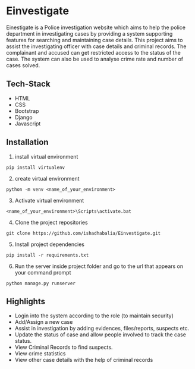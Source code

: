 # Einvestigate
Einestigate is a Police investigation website which aims to help the police department in investigating cases by providing a system supporting features for searching and maintaining case details. This project aims to assist the investigating officer with case details and criminal records. The complainant and accused can get restricted access to the status of the case. The system can also be used to analyse crime rate and number of cases solved.

## Tech-Stack
* HTML
* CSS
* Bootstrap
* Django
* Javascript
## Installation
1. install virtual environment
 ```
 pip install virtualenv
 ```
2. create virtual environment
```
python -m venv <name_of_your_environment>
```
3. Activate virtual environment
```
<name_of_your_environment>\Scripts\activate.bat
```
4. Clone the project repositories
```
git clone https://github.com/ishadhabalia/Einvestigate.git
```
5. Install project dependencies
```
pip install -r requirements.txt
```
6. Run the server inside project folder and go to  the url that appears on your command prompt
```
python manage.py runserver
```
## Highlights
* Login into the system according to the role (to maintain security)
* Add/Assign a new case
* Assist in investigation by adding evidences, files/reports, suspects etc.
* Update the status of case and allow people involved to track the case status.
* View Criminal Records to find suspects.
* View crime statistics
* View other case details with the help of criminal records



